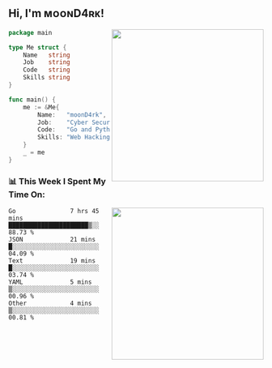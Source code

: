 <h2> Hi, I'm ᴍᴏᴏɴD4ʀᴋ!</h2>
<img align='right' src="https://github-readme-stats.vercel.app/api?username=moond4rk&show_icons=true&theme=radical" width="300">


```go
package main

type Me struct {
	Name   string
	Job    string
	Code   string
	Skills string
}

func main() {
	me := &Me{
		Name:   "moonD4rk",
		Job:    "Cyber Security Engineer",
		Code:   "Go and Python and Others",
		Skills: "Web Hacking ^o^",
	}
	_ = me
}
```



<h3>📊 This Week I Spent My Time On:</h3>
<img align='right' src="https://spotify-github-profile.vercel.app/api/view?uid=dayjackson56081&cover_image=true&theme=novatorem" width="300">

<!--START_SECTION:waka-->

```text
Go               7 hrs 45 mins   ██████████████████████▒░░   88.73 %
JSON             21 mins         █░░░░░░░░░░░░░░░░░░░░░░░░   04.09 %
Text             19 mins         █░░░░░░░░░░░░░░░░░░░░░░░░   03.74 %
YAML             5 mins          ▒░░░░░░░░░░░░░░░░░░░░░░░░   00.96 %
Other            4 mins          ▒░░░░░░░░░░░░░░░░░░░░░░░░   00.81 %
```

<!--END_SECTION:waka-->

